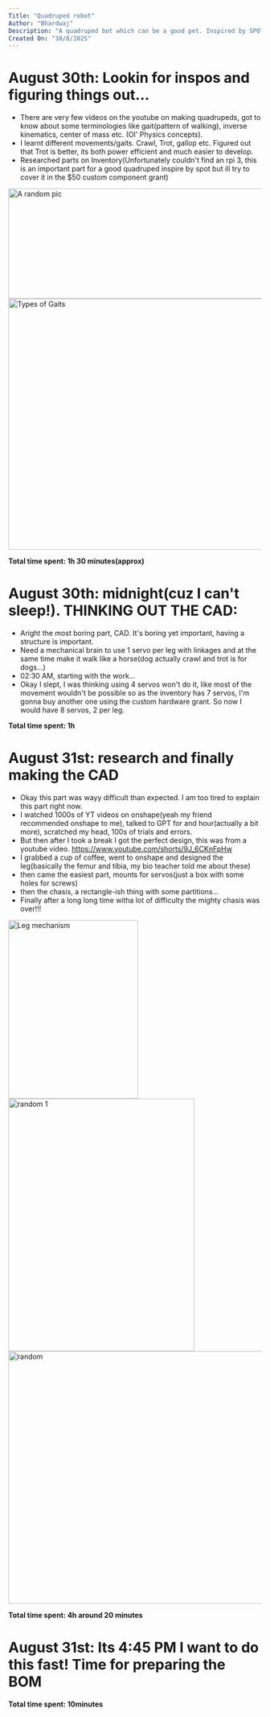 ```yaml
---
Title: "Quadruped robot"
Author: "Bhardwaj"
Description: "A quadruped bot which can be a good pet. Inspired by SPOT"
Created On: "30/8/2025"
---
```


# August 30th: Lookin for inspos and figuring things out...

* There are very few videos on the youtube on making quadrupeds, got to know about some terminologies like gait(pattern of walking), inverse kinematics, center of mass etc. (Ol' Physics concepts).
* I learnt different movements/gaits. Crawl, Trot, gallop etc. Figured out that Trot is better, its both power efficient and much easier to develop.
* Researched parts on Inventory(Unfortunately couldn't find an rpi 3, this is an important part for a good quadruped inspire by spot but ill try to cover it in the $50 custom component grant)

<img width="651" height="219" alt="A random pic" src="https://github.com/user-attachments/assets/d7e2b269-3daf-4047-a7e3-1ac17e15dd29" />
<img width="1113" height="499" alt="Types of Gaits" src="https://github.com/user-attachments/assets/15c23991-15d7-4212-9997-eee259186d49" />


**Total time spent: 1h 30 minutes(approx)**


# August 30th: midnight(cuz I can't sleep!). THINKING OUT THE CAD:

* Aright the most boring part, CAD. It's boring yet important, having a structure is important.
* Need a mechanical brain to use 1 servo per leg with linkages and at the same time make it walk like a horse(dog actually crawl and trot is for dogs...)
* 02:30 AM, starting with the work...
* Okay I slept, I was thinking using 4 servos won't do it, like most of the movement wouldn't be possible so as the inventory has 7 servos, I'm gonna buy another one using the custom hardware grant. So now I would have 8 servos, 2 per leg.

**Total time spent: 1h**

# August 31st: research and finally making the CAD

* Okay this part was wayy difficult than expected. I am too tired to explain this part right now.
* I watched 1000s of YT videos on onshape(yeah my friend recommended onshape to me), talked to GPT for and hour(actually a bit more), scratched my head, 100s of trials and errors.
* But then after I took a break I got the perfect design, this was from a youtube video. https://www.youtube.com/shorts/9J_6CKnFpHw
* I grabbed a cup of coffee, went to onshape and designed the leg(basically the femur and tibia, my bio teacher told me about these)
* then came the easiest part, mounts for servos(just a box with some holes for screws)
* then the chasis, a rectangle-ish thing with some partitions...
* Finally after a long long time witha  lot of difficulty the mighty chasis was over!!!

<img width="258" height="355" alt="Leg mechanism" src="https://github.com/user-attachments/assets/5e09d89f-75de-4c36-9da8-31f696699bee" />
<img width="370" height="502" alt="random 1" src="https://github.com/user-attachments/assets/9d5f02e4-c48e-4d89-a043-67412982140e" />
<img width="571" height="502" alt="random" src="https://github.com/user-attachments/assets/6c8b34fe-a1c0-41d0-811a-96e29d5ae16e" />


**Total time spent: 4h around 20 minutes**

# August 31st: Its 4:45 PM I want to do this fast! Time for preparing the BOM

**Total time spent: 10minutes**
